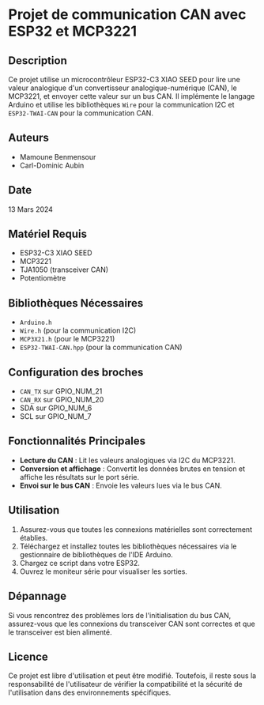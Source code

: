 # Projet de communication CAN avec ESP32 et MCP3221

## Description
Ce projet utilise un microcontrôleur ESP32-C3 XIAO SEED pour lire une valeur analogique d'un convertisseur analogique-numérique (CAN), le MCP3221, et envoyer cette valeur sur un bus CAN. Il implémente le langage Arduino et utilise les bibliothèques `Wire` pour la communication I2C et `ESP32-TWAI-CAN` pour la communication CAN.

## Auteurs
- Mamoune Benmensour
- Carl-Dominic Aubin

## Date
13 Mars 2024

## Matériel Requis
- ESP32-C3 XIAO SEED
- MCP3221
- TJA1050 (transceiver CAN)
- Potentiomètre

## Bibliothèques Nécessaires
- `Arduino.h`
- `Wire.h` (pour la communication I2C)
- `MCP3X21.h` (pour le MCP3221)
- `ESP32-TWAI-CAN.hpp` (pour la communication CAN)

## Configuration des broches
- `CAN_TX` sur GPIO_NUM_21
- `CAN_RX` sur GPIO_NUM_20
- SDA sur GPIO_NUM_6
- SCL sur GPIO_NUM_7

## Fonctionnalités Principales
- **Lecture du CAN** : Lit les valeurs analogiques via I2C du MCP3221.
- **Conversion et affichage** : Convertit les données brutes en tension et affiche les résultats sur le port série.
- **Envoi sur le bus CAN** : Envoie les valeurs lues via le bus CAN.

## Utilisation
1. Assurez-vous que toutes les connexions matérielles sont correctement établies.
2. Téléchargez et installez toutes les bibliothèques nécessaires via le gestionnaire de bibliothèques de l'IDE Arduino.
3. Chargez ce script dans votre ESP32.
4. Ouvrez le moniteur série pour visualiser les sorties.

## Dépannage
Si vous rencontrez des problèmes lors de l'initialisation du bus CAN, assurez-vous que les connexions du transceiver CAN sont correctes et que le transceiver est bien alimenté.

## Licence
Ce projet est libre d'utilisation et peut être modifié. Toutefois, il reste sous la responsabilité de l'utilisateur de vérifier la compatibilité et la sécurité de l'utilisation dans des environnements spécifiques.
